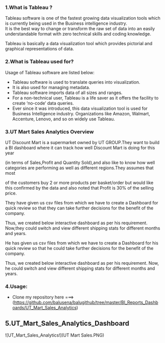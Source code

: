 ### 1.What is Tableau ?  

Tableau software is one of the fastest growing data visualization tools which is currently being used in the Business intelligence industry.  
It is the best way to change or transform the raw set of data into an easily understandable format with zero technical skills and coding knowledge.   

Tableau is basically a data visualization tool which provides pictorial and graphical representations of data.

### 2.What is Tableau used for?  

Usage of Tableau software are listed below:

- Tableau software is used to translate queries into visualization.  
- It is also used for managing metadata.  
- Tableau software imports data of all sizes and ranges.  
- For a non-technical user, Tableau is a life saver as it offers the facility to create ‘no-code’ data queries.  
- Ever since it was introduced, this data visualization tool is used for Business Intelligence industry. Organizations like Amazon, Walmart, Accenture, Lenovo, and so on widely use Tableau.  


### 3.UT Mart Sales Analytics Overview 

UT Discount Mart is a supermarket owned by UT GROUP.They want to build a BI dashboard where it can track how well Discount Mart is doing for
this year 

(in terms of Sales,Profit and Quantity Sold),and also like to know how well categories are performing as well as different regions.They assumes that most

of the customers buy 2 or more products per basket/order but would like this confirmed by the data and also noted that Profit is 30% of the selling price.

They have given us csv files from which we have to create a Dashboard for quick review so that they can take further decisions for the benefit of the company.

Thus, we created below interactive dashboard as per his requirement. Now,they could switch and view different shipping stats for different months and years.

He has given us csv files from which we have to create a Dashboard for his quick review so that he could take further decisions for the benefit of the company.

Thus, we created below interactive dashboard as per his requirement. Now, he could switch and view different shipping stats for different months and years.   


### 4.Usage:

- Clone my repository here ===> (https://github.com/balusena/balugithub/tree/master/BI_Reports_Dashboards/UT_Mart_Sales_Analytics) 


##  5.UT_Mart_Sales_Analytics_Dashboard

![UT_Mart_Sales_Analytics!](UT Mart Sales.PNG)




